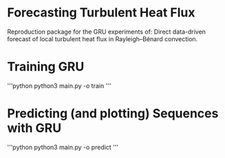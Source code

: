 # Forecasting Turbulent Heat Flux
Reproduction package for the GRU experiments of: Direct data-driven forecast of local turbulent heat flux in Rayleigh–Bénard convection.

# Training GRU
'''python
python3 main.py -o train
'''

# Predicting (and plotting) Sequences with GRU
'''python
python3 main.py -o predict
'''
